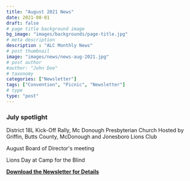 ```yaml
--- 
title: "August 2021 News"
date: 2021-08-01
draft: false
# page title background image
bg_image: "images/backgrounds/page-title.jpg"
# meta description
description : "ALC Monthly News"
# post thumbnail
image: "images/news/news-aug-2021.jpg"
# post author
#author: "John Doe"
# taxonomy
categories: ["Newsletter"]
tags: ["Convention", "Picnic", "Newsletter"]
# type
type: "post"
---
```


### July spotlight ### 
District 18L Kick-Off Rally, Mc Donough Presbyterian Church
Hosted by Griffin, Butts County, McDonough and Jonesboro Lions Club

 August Board of Director's meeting

 Lions Day at Camp for the Blind
 
**[Download the Newsletter for Details](../../pdf/alc-news-aug-2021.pdf)**
